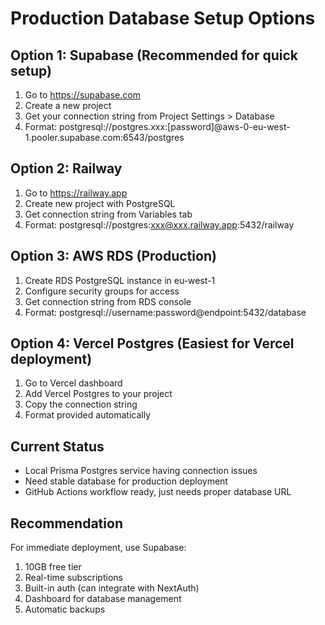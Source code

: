 # Production Database Setup Options

## Option 1: Supabase (Recommended for quick setup)
1. Go to https://supabase.com
2. Create a new project
3. Get your connection string from Project Settings > Database
4. Format: postgresql://postgres.xxx:[password]@aws-0-eu-west-1.pooler.supabase.com:6543/postgres

## Option 2: Railway
1. Go to https://railway.app
2. Create new project with PostgreSQL
3. Get connection string from Variables tab
4. Format: postgresql://postgres:xxx@xxx.railway.app:5432/railway

## Option 3: AWS RDS (Production)
1. Create RDS PostgreSQL instance in eu-west-1
2. Configure security groups for access
3. Get connection string from RDS console
4. Format: postgresql://username:password@endpoint:5432/database

## Option 4: Vercel Postgres (Easiest for Vercel deployment)
1. Go to Vercel dashboard
2. Add Vercel Postgres to your project
3. Copy the connection string
4. Format provided automatically

## Current Status
- Local Prisma Postgres service having connection issues
- Need stable database for production deployment
- GitHub Actions workflow ready, just needs proper database URL

## Recommendation
For immediate deployment, use Supabase:
1. 10GB free tier
2. Real-time subscriptions
3. Built-in auth (can integrate with NextAuth)
4. Dashboard for database management
5. Automatic backups
